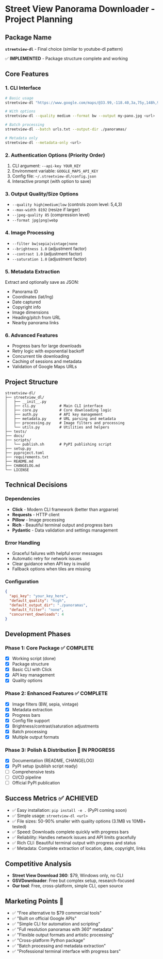 # Street View Panorama Downloader - Project Planning

## Package Name
**`streetview-dl`** - Final choice (similar to youtube-dl pattern)

✅ **IMPLEMENTED** - Package structure complete and working

## Core Features

### 1. CLI Interface
```bash
# Basic usage
streetview-dl "https://www.google.com/maps/@33.99,-118.40,3a,75y,148h,98t/..."

# With options
streetview-dl --quality medium --format bw --output my-pano.jpg <url>

# Batch processing
streetview-dl --batch urls.txt --output-dir ./panoramas/

# Metadata only
streetview-dl --metadata-only <url>
```

### 2. Authentication Options (Priority Order)
1. CLI argument: `--api-key YOUR_KEY`
2. Environment variable: `GOOGLE_MAPS_API_KEY`
3. Config file: `~/.streetview-dl/config.json`
4. Interactive prompt (with option to save)

### 3. Output Quality/Size Options
- `--quality high|medium|low` (controls zoom level: 5,4,3)
- `--max-width 8192` (resize if larger)
- `--jpeg-quality 85` (compression level)
- `--format jpg|png|webp`

### 4. Image Processing
- `--filter bw|sepia|vintage|none`
- `--brightness 1.0` (adjustment factor)
- `--contrast 1.0` (adjustment factor)
- `--saturation 1.0` (adjustment factor)

### 5. Metadata Extraction
Extract and optionally save as JSON:
- Panorama ID
- Coordinates (lat/lng)
- Date captured
- Copyright info
- Image dimensions
- Heading/pitch from URL
- Nearby panorama links

### 6. Advanced Features
- Progress bars for large downloads
- Retry logic with exponential backoff
- Concurrent tile downloading
- Caching of sessions and metadata
- Validation of Google Maps URLs

## Project Structure
```
streetview-dl/
├── streetview_dl/
│   ├── __init__.py
│   ├── cli.py           # Main CLI interface
│   ├── core.py          # Core downloading logic
│   ├── auth.py          # API key management
│   ├── metadata.py      # URL parsing and metadata
│   ├── processing.py    # Image filters and processing
│   └── utils.py         # Utilities and helpers
├── tests/
├── docs/
├── scripts/
│   └── publish.sh       # PyPI publishing script
├── setup.py
├── pyproject.toml
├── requirements.txt
├── README.md
├── CHANGELOG.md
└── LICENSE
```

## Technical Decisions

### Dependencies
- **Click** - Modern CLI framework (better than argparse)
- **Requests** - HTTP client
- **Pillow** - Image processing
- **Rich** - Beautiful terminal output and progress bars
- **Pydantic** - Data validation and settings management

### Error Handling
- Graceful failures with helpful error messages
- Automatic retry for network issues
- Clear guidance when API key is invalid
- Fallback options when tiles are missing

### Configuration
```json
{
  "api_key": "your_key_here",
  "default_quality": "high",
  "default_output_dir": "./panoramas",
  "default_filter": "none",
  "concurrent_downloads": 4
}
```

## Development Phases

### Phase 1: Core Package ✅ COMPLETE
- [x] Working script (done)
- [x] Package structure
- [x] Basic CLI with Click
- [x] API key management
- [x] Quality options

### Phase 2: Enhanced Features ✅ COMPLETE
- [x] Image filters (BW, sepia, vintage)
- [x] Metadata extraction
- [x] Progress bars
- [x] Config file support
- [x] Brightness/contrast/saturation adjustments
- [x] Batch processing
- [x] Multiple output formats

### Phase 3: Polish & Distribution 🚧 IN PROGRESS
- [x] Documentation (README, CHANGELOG)
- [x] PyPI setup (publish script ready)
- [ ] Comprehensive tests
- [ ] CI/CD pipeline
- [ ] Official PyPI publication

## Success Metrics ✅ ACHIEVED
- ✅ Easy installation: `pip install -e .` (PyPI coming soon)
- ✅ Simple usage: `streetview-dl <url>`
- ✅ File sizes: 50-90% smaller with quality options (3.1MB vs 10MB+ tested)
- ✅ Speed: Downloads complete quickly with progress bars
- ✅ Reliability: Handles network issues and API limits gracefully
- ✅ Rich CLI: Beautiful terminal output with progress and status
- ✅ Metadata: Complete extraction of location, date, copyright, links

## Competitive Analysis
- **Street View Download 360**: $79, Windows only, no CLI
- **GSVDownloader**: Free but complex setup, research-focused
- **Our tool**: Free, cross-platform, simple CLI, open source

## Marketing Points 🎯
- ✅ "Free alternative to $79 commercial tools"
- ✅ "Built on official Google APIs"
- ✅ "Simple CLI for automation and scripting"
- ✅ "Full resolution panoramas with 360° metadata"
- ✅ "Flexible output formats and artistic processing"
- ✅ "Cross-platform Python package"
- ✅ "Batch processing and metadata extraction"
- ✅ "Professional terminal interface with progress bars"
